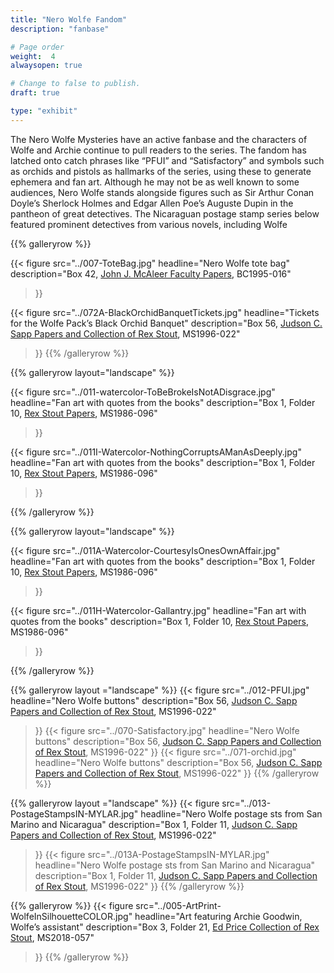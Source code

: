 ```yaml
---
title: "Nero Wolfe Fandom"
description: "fanbase"

# Page order
weight:  4
alwaysopen: true

# Change to false to publish.
draft: true

type: "exhibit"
---
```

The Nero Wolfe Mysteries have an active fanbase and the characters of Wolfe and Archie continue to pull readers to the series. The fandom has latched onto catch phrases like “PFUI” and “Satisfactory” and symbols such as orchids and pistols as hallmarks of the series, using these to generate ephemera and fan art. Although he may not be as well known to some audiences, Nero Wolfe stands alongside figures such as Sir Arthur Conan Doyle’s Sherlock Holmes and Edgar Allen Poe’s Auguste Dupin in the pantheon of great detectives. The Nicaraguan postage stamp series below featured prominent detectives from various novels, including Wolfe

{{% galleryrow %}}

{{< figure src="../007-ToteBag.jpg"
           headline="Nero Wolfe tote bag"
           description="Box 42, [John J. McAleer Faculty Papers](https://bc-primo.hosted.exlibrisgroup.com/permalink/f/l6ucgu/ALMA-BC21349383200001021), BC1995-016"
>}}

{{< figure src="../072A-BlackOrchidBanquetTickets.jpg"
           headline="Tickets for the Wolfe Pack’s Black Orchid Banquet"
           description="Box 56, [Judson C. Sapp Papers and Collection of Rex Stout](https://bc-primo.hosted.exlibrisgroup.com/permalink/f/l6ucgu/ALMA-BC21351253640001021), MS1996-022"
>}}
{{% /galleryrow %}}

{{% galleryrow layout="landscape" %}}

{{< figure src="../011-watercolor-ToBeBrokeIsNotADisgrace.jpg"
           headline="Fan art with quotes from the books"
           description="Box 1, Folder 10, [Rex Stout Papers](https://bc-primo.hosted.exlibrisgroup.com/permalink/f/l6ucgu/ALMA-BC21323242860001021), MS1986-096"
>}}

{{< figure src="../011I-Watercolor-NothingCorruptsAManAsDeeply.jpg"
           headline="Fan art with quotes from the books"
           description="Box 1, Folder 10, [Rex Stout Papers](https://bc-primo.hosted.exlibrisgroup.com/permalink/f/l6ucgu/ALMA-BC21323242860001021), MS1986-096"
>}}

{{% /galleryrow %}}

{{% galleryrow layout="landscape" %}}

{{< figure src="../011A-Watercolor-CourtesyIsOnesOwnAffair.jpg"
           headline="Fan art with quotes from the books"
           description="Box 1, Folder 10, [Rex Stout Papers](https://bc-primo.hosted.exlibrisgroup.com/permalink/f/l6ucgu/ALMA-BC21323242860001021), MS1986-096"
>}}

{{< figure src="../011H-Watercolor-Gallantry.jpg"
           headline="Fan art with quotes from the books"
           description="Box 1, Folder 10, [Rex Stout Papers](https://bc-primo.hosted.exlibrisgroup.com/permalink/f/l6ucgu/ALMA-BC21323242860001021), MS1986-096"
>}}

{{% /galleryrow %}}

{{% galleryrow layout ="landscape" %}}
{{< figure src="../012-PFUI.jpg"
          headline="Nero Wolfe buttons"
          description="Box 56, [Judson C. Sapp Papers and Collection of Rex Stout](https://bc-primo.hosted.exlibrisgroup.com/permalink/f/l6ucgu/ALMA-BC21351253640001021), MS1996-022"
>}}
{{< figure src="../070-Satisfactory.jpg"
          headline="Nero Wolfe buttons"
          description="Box 56, [Judson C. Sapp Papers and Collection of Rex Stout](https://bc-primo.hosted.exlibrisgroup.com/permalink/f/l6ucgu/ALMA-BC21351253640001021), MS1996-022"
>}}
{{< figure src="../071-orchid.jpg"
          headline="Nero Wolfe buttons"
          description="Box 56, [Judson C. Sapp Papers and Collection of Rex Stout](https://bc-primo.hosted.exlibrisgroup.com/permalink/f/l6ucgu/ALMA-BC21351253640001021), MS1996-022"
>}}
{{% /galleryrow %}}

{{% galleryrow layout ="landscape" %}}
{{< figure src="../013-PostageStampsIN-MYLAR.jpg"
    headline="Nero Wolfe postage sts from San Marino and Nicaragua"
    description="Box 1, Folder 11, [Judson C. Sapp Papers and Collection of Rex Stout](https://bc-primo.hosted.exlibrisgroup.com/permalink/f/l6ucgu/ALMA-BC21351253640001021), MS1996-022"
>}}
{{< figure src="../013A-PostageStampsIN-MYLAR.jpg"
    headline="Nero Wolfe postage sts from San Marino and Nicaragua"
    description="Box 1, Folder 11, [Judson C. Sapp Papers and Collection of Rex Stout](https://bc-primo.hosted.exlibrisgroup.com/permalink/f/l6ucgu/ALMA-BC21351253640001021), MS1996-022"
>}}
{{% /galleryrow %}}

{{% galleryrow %}}
{{< figure src="../005-ArtPrint-WolfeInSilhouetteCOLOR.jpg"
    headline="Art featuring Archie Goodwin, Wolfe’s assistant"
    description="Box 3, Folder 21, [Ed Price Collection of Rex Stout](https://bc-primo.hosted.exlibrisgroup.com/permalink/f/l6ucgu/ALMA-BC21495631010001021), MS2018-057"
>}}
{{% /galleryrow %}}
